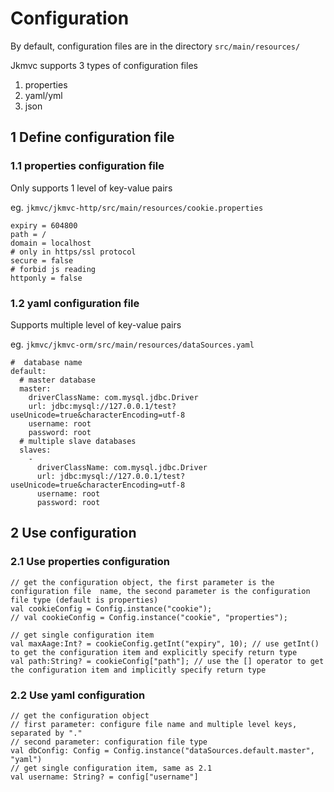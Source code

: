 # Configuration

By default, configuration files are in the directory `src/main/resources/ `

Jkmvc supports 3 types of configuration files

1. properties
2. yaml/yml
3. json

## 1 Define configuration file

### 1.1 properties configuration file

Only supports 1 level of key-value pairs

eg. `jkmvc/jkmvc-http/src/main/resources/cookie.properties`

```
expiry = 604800
path = /
domain = localhost
# only in https/ssl protocol
secure = false
# forbid js reading
httponly = false
```

### 1.2 yaml configuration file

Supports multiple level of key-value pairs

eg. `jkmvc/jkmvc-orm/src/main/resources/dataSources.yaml`

```
#  database name
default:
  # master database
  master:
    driverClassName: com.mysql.jdbc.Driver
    url: jdbc:mysql://127.0.0.1/test?useUnicode=true&characterEncoding=utf-8
    username: root
    password: root
  # multiple slave databases
  slaves:
    -
      driverClassName: com.mysql.jdbc.Driver
      url: jdbc:mysql://127.0.0.1/test?useUnicode=true&characterEncoding=utf-8
      username: root
      password: root
```

## 2 Use configuration

### 2.1 Use properties configuration

```
// get the configuration object, the first parameter is the configuration file  name, the second parameter is the configuration file type (default is properties)
val cookieConfig = Config.instance("cookie");
// val cookieConfig = Config.instance("cookie", "properties");

// get single configuration item
val maxAage:Int? = cookieConfig.getInt("expiry", 10); // use getInt() to get the configuration item and explicitly specify return type
val path:String? = cookieConfig["path"]; // use the [] operator to get the configuration item and implicitly specify return type
```

### 2.2 Use yaml configuration

```
// get the configuration object
// first parameter: configure file name and multiple level keys, separated by "."
// second parameter: configuration file type
val dbConfig: Config = Config.instance("dataSources.default.master", "yaml")
// get single configuration item, same as 2.1
val username: String? = config["username"]
```
